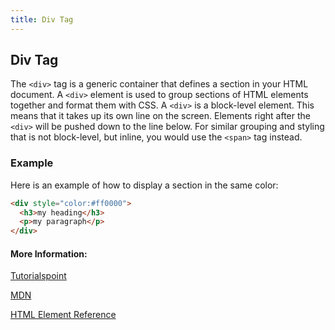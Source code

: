 ```yaml
---
title: Div Tag
---
```

## Div Tag

The `<div>` tag is a generic container that defines a section in your HTML document. A `<div>` element is used to group sections of HTML elements together and format them with CSS. A `<div>` is a block-level element. This means that it takes up its own line on the screen. Elements right after the `<div>` will be pushed down to the line below. For similar grouping and styling that is not block-level, but inline, you would use the `<span>` tag instead. 

### Example
Here is an example of how to display a section in the same color:

```html
<div style="color:#ff0000">
  <h3>my heading</h3>
  <p>my paragraph</p>
</div>
```

#### More Information:
<a href='https://www.tutorialspoint.com/html/html_div_tag.htm' target='_blank' rel='nofollow'>Tutorialspoint</a>

<a href='https://developer.mozilla.org/en-US/docs/Web/HTML/Element/div' target='_blank' rel='nofollow'>MDN</a>

<a href='https://developer.mozilla.org/en-US/docs/Web/HTML/Element/div'>HTML Element Reference</a>



